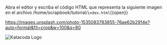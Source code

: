 Abra el editor y escriba el código HTML que representa la siguiente imagen en el archivo /home/scrapbook/tutorial/`index.html`{{open}} 

https://images.unsplash.com/photo-1535083783855-76ae62b2914e?auto=format&fit=crop&w=100&q=80

![Katacoda Logo](https://katacoda.com/sofkau/courses/course-html/scen-html-link/assets/step3.png)